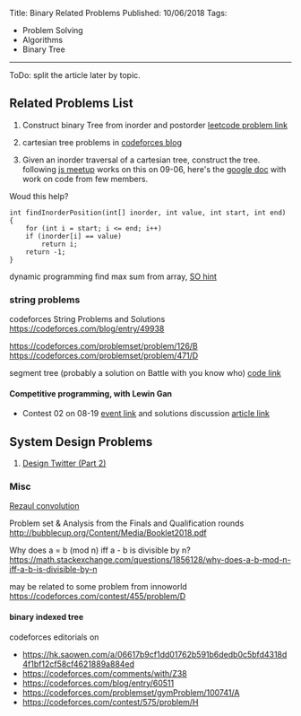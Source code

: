 Title: Binary Related Problems
Published: 10/06/2018
Tags:
  - Problem Solving
  - Algorithms
  - Binary Tree
---
ToDo: split the article later by topic.

## Related Problems List
1. Construct binary Tree from inorder and postorder [leetcode problem link](https://leetcode.com/problems/construct-binary-tree-from-inorder-and-postorder-traversal)

2. cartesian tree problems in [codeforces blog](https://codeforces.com/blog/entry/3767)

3. Given an inorder traversal of a cartesian tree, construct the tree. following [js meetup](https://www.meetup.com/Bay-Area-JavaScript-Interview-Prep-Meetup/events/254210621) works on this on 09-06, here's the [google doc](https://docs.google.com/document/d/1GzSrxwIakPdZYDLD-69MWhrbrfpMavdnqArTlzVYa4w) with work on code from few members.

Woud this help?

    int findInorderPosition(int[] inorder, int value, int start, int end) {
        for (int i = start; i <= end; i++)
        if (inorder[i] == value)
            return i;
        return -1;
    }

dynamic programming find max sum from array, [SO hint](https://stackoverflow.com/q/29236837)

### string problems

codeforces String Problems and Solutions
https://codeforces.com/blog/entry/49938

https://codeforces.com/problemset/problem/126/B
https://codeforces.com/problemset/problem/471/D

segment tree (probably a solution on Battle with you know who) [code link](https://ideone.com/uihDVe)

#### Competitive programming, with Lewin Gan
- Contest 02 on 08-19 [event link](https://www.meetup.com/Competitive-Programming/events/253040202) and solutions discussion [article link](https://paper.dropbox.com/doc/Contest-2-Solutions--AR7af~n02Sq37GkMp1nEQyO7Ag-MoU0f0AH6cXOPZcJZzxOC)

## System Design Problems
1. [Design Twitter (Part 2)](https://fipg.slack.com/files/U5ZM4RSS1/FD0412RB9/Design_Twitter__Part_2_)


### Misc
[Rezaul convolution](https://www3.cs.stonybrook.edu/~rezaul/Fall-2017/CSE548/CSE548-lecture-4.pdf)

Problem set & Analysis from the Finals and Qualification rounds
http://bubblecup.org/Content/Media/Booklet2018.pdf

Why does a = b (mod n) iff a - b is divisible by n?
https://math.stackexchange.com/questions/1856128/why-does-a-b-mod-n-iff-a-b-is-divisible-by-n

may be related to some problem from innoworld
https://codeforces.com/contest/455/problem/D

#### binary indexed tree
codeforces editorials on 
- https://hk.saowen.com/a/06617b9cf1dd01762b591b6dedb0c5bfd4318d4f1bf12cf58cf4621889a884ed
- https://codeforces.com/comments/with/Z38
- https://codeforces.com/blog/entry/60511
- https://codeforces.com/problemset/gymProblem/100741/A
- https://codeforces.com/contest/575/problem/H

